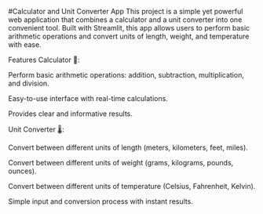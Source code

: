 #Calculator and Unit Converter App
This project is a simple yet powerful web application that combines a calculator and a unit converter into one convenient tool. Built with Streamlit, this app allows users to perform basic arithmetic operations and convert units of length, weight, and temperature with ease.

Features
Calculator 🧮:

Perform basic arithmetic operations: addition, subtraction, multiplication, and division.

Easy-to-use interface with real-time calculations.

Provides clear and informative results.

Unit Converter 🌡️:

Convert between different units of length (meters, kilometers, feet, miles).

Convert between different units of weight (grams, kilograms, pounds, ounces).

Convert between different units of temperature (Celsius, Fahrenheit, Kelvin).

Simple input and conversion process with instant results.
